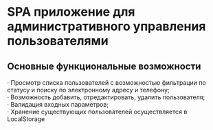 # SPA приложение для административного управления пользователями

## Основные функциональные возможности
·  	Просмотр списка пользователей с возможностью фильтрации по статусу и поиску по электронному адресу и телефону; \
·  	Возможность добавить, отредактировать, удалить пользователя; \
·  	Валидация входных параметров; \
·  	Хранение существующих пользователей осуществляется в LocalStorage
